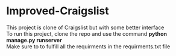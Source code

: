 # Improved-Craigslist
This project is clone of Craigslist but with some better interface<br/>
To run this project, clone the repo and use the command **python manage.py runserver**<br/>
Make sure to to fulfill all the requirments in the requirments.txt file
